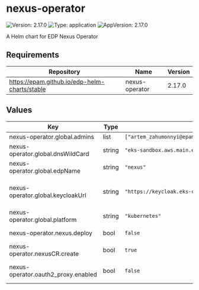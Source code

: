 # nexus-operator

![Version: 2.17.0](https://img.shields.io/badge/Version-2.17.0-informational?style=flat-square) ![Type: application](https://img.shields.io/badge/Type-application-informational?style=flat-square) ![AppVersion: 2.17.0](https://img.shields.io/badge/AppVersion-2.17.0-informational?style=flat-square)

A Helm chart for EDP Nexus Operator

## Requirements

| Repository | Name | Version |
|------------|------|---------|
| https://epam.github.io/edp-helm-charts/stable | nexus-operator | 2.17.0 |

## Values

| Key | Type | Default | Description |
|-----|------|---------|-------------|
| nexus-operator.global.admins | list | `["artem_zahumonnyi@epam.com","iryna_churkina@epam.com","mykola_marusenko@epam.com","mykola_serdiuk@epam.com","mykyta_derhunov@epam.com","oleksandr_stepanov@epam.com","oleksandr_taruraiev@epam.com","sergiy_kulanov@epam.com","serhii_fomenko@epam.com","vladyslav_palyvoda@epam.com","zorian_motso@epam.com","andriy_trubitsyn@epam.com"]` | Administrators of your tenant |
| nexus-operator.global.dnsWildCard | string | `"eks-sandbox.aws.main.edp.projects.epam.com"` | a cluster DNS wildcard name |
| nexus-operator.global.edpName | string | `"nexus"` | namespace or a project name (in case of OpenShift) |
| nexus-operator.global.keycloakUrl | string | `"https://keycloak.eks-core.aws.main.edp.projects.epam.com"` | Keycloak Endpoint which is used for SSO integration. Format https://keycloak.example.com |
| nexus-operator.global.platform | string | `"kubernetes"` | platform type that can be "kubernetes" or "openshift" |
| nexus-operator.nexus.deploy | bool | `false` | Flag to enable/disable Nexus deploy |
| nexus-operator.nexusCR.create | bool | `true` | Specifies whether Nexus CR should be created |
| nexus-operator.oauth2_proxy.enabled | bool | `false` | Install oauth2-proxy as a part of nexus deployment. Default: true |

